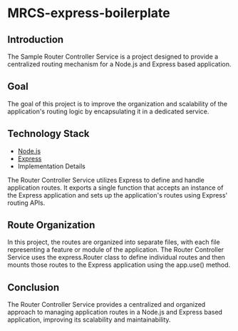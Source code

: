 # MRCS-express-boilerplate

## Introduction
The Sample Router Controller Service is a project designed to provide a centralized routing mechanism for a Node.js and Express based application.

## Goal

The goal of this project is to improve the organization and scalability of the application's routing logic by encapsulating it in a dedicated service.

## Technology Stack

- [Node.js](https://nodejs.org/en/)
- [Express](https://expressjs.com/)
- Implementation Details

The Router Controller Service utilizes Express to define and handle application routes. It exports a single function that accepts an instance of the Express application and sets up the application's routes using Express' routing APIs.

## Route Organization
In this project, the routes are organized into separate files, with each file representing a feature or module of the application. The Router Controller Service uses the express.Router class to define individual routes and then mounts those routes to the Express application using the app.use() method.

## Conclusion
The Router Controller Service provides a centralized and organized approach to managing application routes in a Node.js and Express based application, improving its scalability and maintainability.
